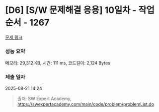# [D6] [S/W 문제해결 응용] 10일차 - 작업순서 - 1267 

[문제 링크](https://swexpertacademy.com/main/code/problem/problemDetail.do?contestProbId=AV18TrIqIwUCFAZN) 

### 성능 요약

메모리: 29,312 KB, 시간: 111 ms, 코드길이: 2,124 Bytes

### 제출 일자

2025-08-21 14:24



> 출처: SW Expert Academy, https://swexpertacademy.com/main/code/problem/problemList.do